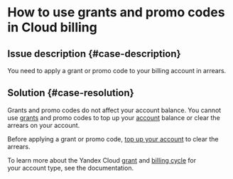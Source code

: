 # How to use grants and promo codes in Cloud billing

## Issue description {#case-description}

You need to apply a grant or promo code to your billing account in arrears.

## Solution {#case-resolution}

Grants and promo codes do not affect your account balance.
You cannot use [grants](../../../billing/concepts/bonus-account.md) and promo codes to top up your [account](../../../billing/concepts/personal-account.md) balance or clear the arrears on your account.

Before applying a grant or promo code, [top up your account](../../../billing/operations/pay-the-bill.md) to clear the arrears.

To learn more about the Yandex Cloud [grant](../../../billing/concepts/bonus-account.md) and [billing cycle](../../../billing/payment/index.md) for your account type, see the documentation.

